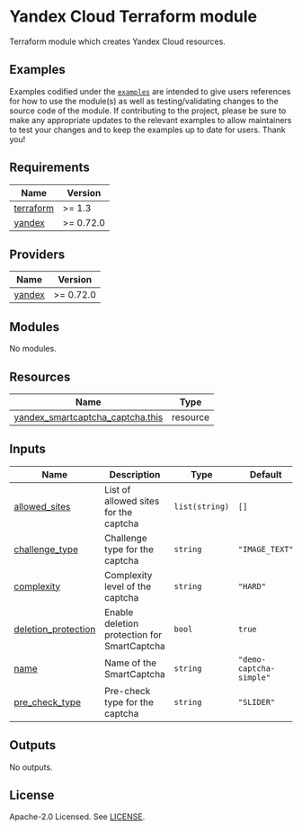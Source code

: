 # Yandex Cloud <RESOURCE> Terraform module

Terraform module which creates Yandex Cloud <RESOURCE> resources.

## Examples

Examples codified under
the [`examples`](https://github.com/terraform-yacloud-modules/terraform-yandex-module-template/tree/main/examples) are intended
to give users references for how to use the module(s) as well as testing/validating changes to the source code of the
module. If contributing to the project, please be sure to make any appropriate updates to the relevant examples to allow
maintainers to test your changes and to keep the examples up to date for users. Thank you!

<!-- BEGIN_TF_DOCS -->
## Requirements

| Name | Version |
|------|---------|
| <a name="requirement_terraform"></a> [terraform](#requirement\_terraform) | >= 1.3 |
| <a name="requirement_yandex"></a> [yandex](#requirement\_yandex) | >= 0.72.0 |

## Providers

| Name | Version |
|------|---------|
| <a name="provider_yandex"></a> [yandex](#provider\_yandex) | >= 0.72.0 |

## Modules

No modules.

## Resources

| Name | Type |
|------|------|
| [yandex_smartcaptcha_captcha.this](https://registry.terraform.io/providers/yandex-cloud/yandex/latest/docs/resources/smartcaptcha_captcha) | resource |

## Inputs

| Name | Description | Type | Default | Required |
|------|-------------|------|---------|:--------:|
| <a name="input_allowed_sites"></a> [allowed\_sites](#input\_allowed\_sites) | List of allowed sites for the captcha | `list(string)` | `[]` | no |
| <a name="input_challenge_type"></a> [challenge\_type](#input\_challenge\_type) | Challenge type for the captcha | `string` | `"IMAGE_TEXT"` | no |
| <a name="input_complexity"></a> [complexity](#input\_complexity) | Complexity level of the captcha | `string` | `"HARD"` | no |
| <a name="input_deletion_protection"></a> [deletion\_protection](#input\_deletion\_protection) | Enable deletion protection for SmartCaptcha | `bool` | `true` | no |
| <a name="input_name"></a> [name](#input\_name) | Name of the SmartCaptcha | `string` | `"demo-captcha-simple"` | no |
| <a name="input_pre_check_type"></a> [pre\_check\_type](#input\_pre\_check\_type) | Pre-check type for the captcha | `string` | `"SLIDER"` | no |

## Outputs

No outputs.
<!-- END_TF_DOCS -->

## License

Apache-2.0 Licensed.
See [LICENSE](https://github.com/terraform-yacloud-modules/terraform-yandex-module-template/blob/main/LICENSE).
